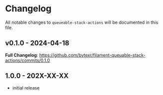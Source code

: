 # Changelog

All notable changes to `queueable-stack-actions` will be documented in this file.

## v0.1.0 - 2024-04-18

**Full Changelog**: https://github.com/bytexr/filament-queuable-stack-actions/commits/0.1.0

## 1.0.0 - 202X-XX-XX

- initial release
